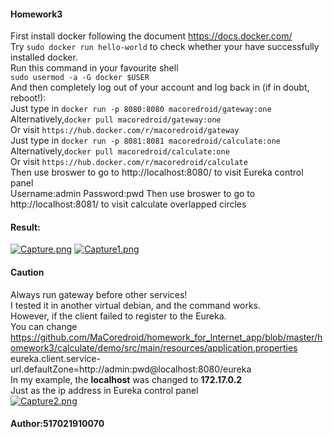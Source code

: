 #### Homework3
First install docker following the document https://docs.docker.com/ <br>
 Try `sudo docker run hello-world` to check whether your have successfully installed docker. <br>
Run this command in your favourite shell <br>
`sudo usermod -a -G docker $USER`<br>
And then completely log out of your account and log back in (if in doubt, reboot!):<br>
Just type in `docker run -p 8080:8080 macoredroid/gateway:one` <br>
Alternatively,`docker pull macoredroid/gateway:one`<br>
Or visit `https://hub.docker.com/r/macoredroid/gateway`<br>
Just type in `docker run -p 8081:8081 macoredroid/calculate:one` <br>
Alternatively,`docker pull macoredroid/calculate:one`<br>
Or visit `https://hub.docker.com/r/macoredroid/calculate`<br>
Then use broswer to go to http://localhost:8080/ to visit Eureka control panel <br>
Username:admin Password:pwd
Then use broswer to go to http://localhost:8081/ to visit calculate overlapped circles <br>
#### Result:
[![Capture.png](https://i.postimg.cc/Y9BLpRNk/Capture.png)](https://postimg.cc/HJ3kzQPP)
[![Capture1.png](https://i.postimg.cc/7YtCCw1K/Capture1.png)](https://postimg.cc/qznBSf5K)
#### Caution
Always run gateway before other services!<br>
I tested it in another virtual debian, and the command works.<br>
However, if the client failed to register to the Eureka.<br>
You can change https://github.com/MaCoredroid/homework_for_Internet_app/blob/master/homework3/calculate/demo/src/main/resources/application.properties<br>
eureka.client.service-url.defaultZone=http://admin:pwd@localhost:8080/eureka<br>
In my example, the **localhost** was changed to **172.17.0.2**<br>
Just as the ip address in Eureka control panel <br>
[![Capture2.png](https://i.postimg.cc/8CMBBjtp/Capture2.png)](https://postimg.cc/WDpkspBC)

#### Author:517021910070
